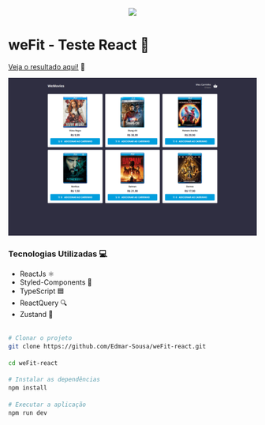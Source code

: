 <p align="center">
  <img src="https://user-images.githubusercontent.com/54115624/216507723-680f5174-9963-4b6f-b860-605d751aa02f.png" width="400">
</p>

# weFit - Teste React :running:



[Veja o resultado aqui!](https://we-fit-react-nine.vercel.app/) :link:

![preview](https://github.com/Edmar-Sousa/weFit-react/blob/master/preview.png)

### Tecnologias Utilizadas :computer:

-   ReactJs ⚛️
-   Styled-Components 💅
-   TypeScript 🟦
-   ReactQuery 🔍
-   Zustand 🦋

```bash

# Clonar o projeto
git clone https://github.com/Edmar-Sousa/weFit-react.git

cd weFit-react

# Instalar as dependências
npm install

# Executar a aplicação
npm run dev

```
